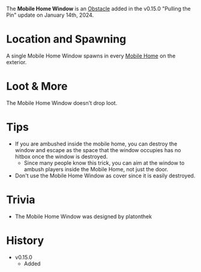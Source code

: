 The **Mobile Home Window** is an [Obstacle](/obstacles) added in the v0.15.0 "Pulling the Pin" update on January 14th, 2024.
# Location and Spawning

A single Mobile Home Window spawns in every [Mobile Home](/buildings/mobile_home) on the exterior.

# Loot & More

The Mobile Home Window doesn't drop loot. 

# Tips

- If you are ambushed inside the mobile home, you can destroy the window and escape as the space that the window occupies has no hitbox once the window is destroyed.
   - Since many people know this trick, you can aim at the window to ambush players inside the Mobile Home, not just the door.
- Don't use the Mobile Home Window as cover since it is easily destroyed.

 # Trivia

- The Mobile Home Window was designed by platonthek

 # History 

  - v0.15.0
    - Added
